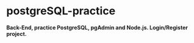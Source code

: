 # postgreSQL-practice

**Back-End, practice PostgreSQL, pgAdmin and Node.js. Login/Register project.**
